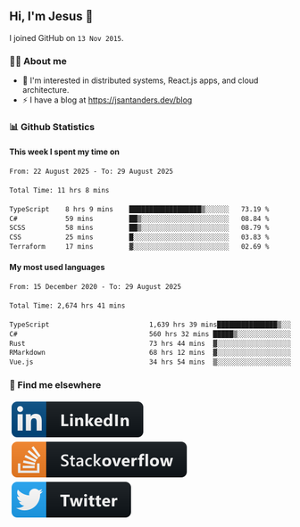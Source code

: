 ## Hi, I'm Jesus 👋

I joined GitHub on `13 Nov 2015`.

<!-- Talking about you -->

### 👨‍💻 About me

- 👦 I'm interested in distributed systems, React.js apps, and cloud architecture.
- ⚡️ I have a blog at <https://jsantanders.dev/blog>

### 📊 Github Statistics

#### This week I spent my time on

<!--START_SECTION:weekly-->

```txt
From: 22 August 2025 - To: 29 August 2025

Total Time: 11 hrs 8 mins

TypeScript    8 hrs 9 mins    ██████████████████▒░░░░░░   73.19 %
C#            59 mins         ██▒░░░░░░░░░░░░░░░░░░░░░░   08.84 %
SCSS          58 mins         ██▒░░░░░░░░░░░░░░░░░░░░░░   08.79 %
CSS           25 mins         █░░░░░░░░░░░░░░░░░░░░░░░░   03.83 %
Terraform     17 mins         ▓░░░░░░░░░░░░░░░░░░░░░░░░   02.69 %
```

<!--END_SECTION:weekly-->

#### My most used languages

<!--START_SECTION:alltime-->

```txt
From: 15 December 2020 - To: 29 August 2025

Total Time: 2,674 hrs 41 mins

TypeScript                         1,639 hrs 39 mins███████████████▒░░░░░░░░░   61.30 %
C#                                 560 hrs 32 mins █████▒░░░░░░░░░░░░░░░░░░░   20.96 %
Rust                               73 hrs 44 mins  ▓░░░░░░░░░░░░░░░░░░░░░░░░   02.76 %
RMarkdown                          68 hrs 12 mins  ▓░░░░░░░░░░░░░░░░░░░░░░░░   02.55 %
Vue.js                             34 hrs 54 mins  ▒░░░░░░░░░░░░░░░░░░░░░░░░   01.31 %
```

<!--END_SECTION:alltime-->

### 📢 Find me elsewhere

<p>
  <a target="_blank" href="https://linkedin.com/in/jsantanders">
    <img src="https://github.com/jsantanders/jsantanders/blob/master/img/linkedin.svg" alt="LinkedIn" style="vertical-align:top; margin:4px">
  </a>
  
  <a target="_blank" href="https://stackoverflow.com/users/7318331/jesus-santander">
    <img src="https://github.com/jsantanders/jsantanders/blob/master/img/stackoverflow.svg" alt="StackOverflow" style="vertical-align:top; margin:4px">
  </a>
  
  <a target="_blank" href="http://twitter.com/jsantanders">
    <img src="https://github.com/jsantanders/jsantanders/blob/master/img/twitter.svg" alt="Twitter" style="vertical-align:top; margin:4px">
  </a>
</p>
